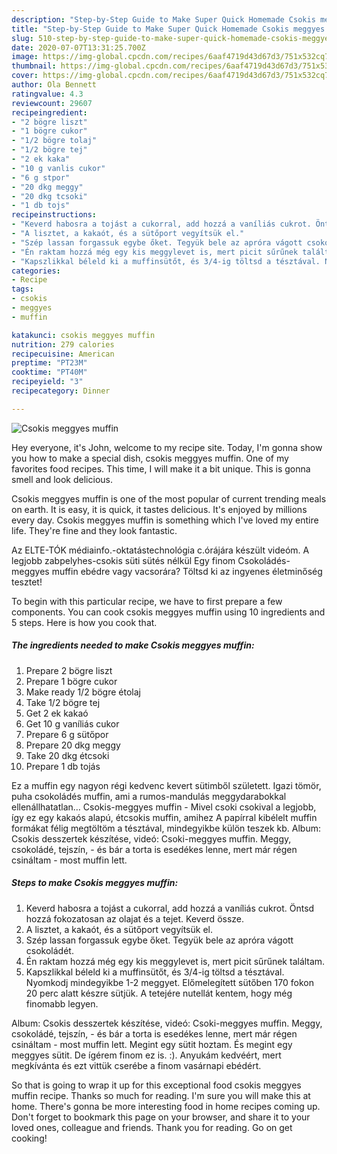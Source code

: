 ```yaml
---
description: "Step-by-Step Guide to Make Super Quick Homemade Csokis meggyes muffin"
title: "Step-by-Step Guide to Make Super Quick Homemade Csokis meggyes muffin"
slug: 510-step-by-step-guide-to-make-super-quick-homemade-csokis-meggyes-muffin
date: 2020-07-07T13:31:25.700Z
image: https://img-global.cpcdn.com/recipes/6aaf4719d43d67d3/751x532cq70/csokis-meggyes-muffin-recept-foto.jpg
thumbnail: https://img-global.cpcdn.com/recipes/6aaf4719d43d67d3/751x532cq70/csokis-meggyes-muffin-recept-foto.jpg
cover: https://img-global.cpcdn.com/recipes/6aaf4719d43d67d3/751x532cq70/csokis-meggyes-muffin-recept-foto.jpg
author: Ola Bennett
ratingvalue: 4.3
reviewcount: 29607
recipeingredient:
- "2 bögre liszt"
- "1 bögre cukor"
- "1/2 bögre tolaj"
- "1/2 bögre tej"
- "2 ek kaka"
- "10 g vanlis cukor"
- "6 g stpor"
- "20 dkg meggy"
- "20 dkg tcsoki"
- "1 db tojs"
recipeinstructions:
- "Keverd habosra a tojást a cukorral, add hozzá a vaníliás cukrot. Öntsd hozzá fokozatosan az olajat és a tejet. Keverd össze."
- "A lisztet, a kakaót, és a sütőport vegyítsük el."
- "Szép lassan forgassuk egybe őket. Tegyük bele az apróra vágott csokoládét."
- "Én raktam hozzá még egy kis meggylevet is, mert picit sűrűnek találtam."
- "Kapszlikkal béleld ki a muffinsütőt, és 3/4-ig töltsd a tésztával. Nyomkodj mindegyikbe 1-2 meggyet. Előmelegített sütőben 170 fokon 20 perc alatt készre sütjük. A tetejére nutellát kentem, hogy még finomabb legyen."
categories:
- Recipe
tags:
- csokis
- meggyes
- muffin

katakunci: csokis meggyes muffin 
nutrition: 279 calories
recipecuisine: American
preptime: "PT23M"
cooktime: "PT40M"
recipeyield: "3"
recipecategory: Dinner

---
```



![Csokis meggyes muffin](https://img-global.cpcdn.com/recipes/6aaf4719d43d67d3/751x532cq70/csokis-meggyes-muffin-recept-foto.jpg)

Hey everyone, it's John, welcome to my recipe site. Today, I'm gonna show you how to make a special dish, csokis meggyes muffin. One of my favorites food recipes. This time, I will make it a bit unique. This is gonna smell and look delicious.

Csokis meggyes muffin is one of the most popular of current trending meals on earth. It is easy, it is quick, it tastes delicious. It's enjoyed by millions every day. Csokis meggyes muffin is something which I've loved my entire life. They're fine and they look fantastic.

Az ELTE-TÓK médiainfo.-oktatástechnológia c.órájára készült videóm. A legjobb zabpelyhes-csokis süti sütés nélkül Egy finom Csokoládés-meggyes muffin ebédre vagy vacsorára? Töltsd ki az ingyenes életminőség tesztet!


To begin with this particular recipe, we have to first prepare a few components. You can cook csokis meggyes muffin using 10 ingredients and 5 steps. Here is how you cook that.

<!--inarticleads1-->

##### The ingredients needed to make Csokis meggyes muffin:

1. Prepare 2 bögre liszt
1. Prepare 1 bögre cukor
1. Make ready 1/2 bögre étolaj
1. Take 1/2 bögre tej
1. Get 2 ek kakaó
1. Get 10 g vaníliás cukor
1. Prepare 6 g sütőpor
1. Prepare 20 dkg meggy
1. Take 20 dkg étcsoki
1. Prepare 1 db tojás


Ez a muffin egy nagyon régi kedvenc kevert sütimből született. Igazi tömör, puha csokoládés muffin, ami a rumos-mandulás meggydarabokkal ellenállhatatlan… Csokis-meggyes muffin - Mivel csoki csokival a legjobb, így ez egy kakaós alapú, étcsokis muffin, amihez A papírral kibélelt muffin formákat félig megtöltöm a tésztával, mindegyikbe külön teszek kb. Album: Csokis desszertek készítése, videó: Csoki-meggyes muffin. Meggy, csokoládé, tejszín, - és bár a torta is esedékes lenne, mert már régen csináltam - most muffin lett. 

<!--inarticleads2-->

##### Steps to make Csokis meggyes muffin:

1. Keverd habosra a tojást a cukorral, add hozzá a vaníliás cukrot. Öntsd hozzá fokozatosan az olajat és a tejet. Keverd össze.
1. A lisztet, a kakaót, és a sütőport vegyítsük el.
1. Szép lassan forgassuk egybe őket. Tegyük bele az apróra vágott csokoládét.
1. Én raktam hozzá még egy kis meggylevet is, mert picit sűrűnek találtam.
1. Kapszlikkal béleld ki a muffinsütőt, és 3/4-ig töltsd a tésztával. Nyomkodj mindegyikbe 1-2 meggyet. Előmelegített sütőben 170 fokon 20 perc alatt készre sütjük. A tetejére nutellát kentem, hogy még finomabb legyen.


Album: Csokis desszertek készítése, videó: Csoki-meggyes muffin. Meggy, csokoládé, tejszín, - és bár a torta is esedékes lenne, mert már régen csináltam - most muffin lett. Megint egy sütit hoztam. És megint egy meggyes sütit. De ígérem finom ez is. :). Anyukám kedvéért, mert megkívánta és ezt vittük cserébe a finom vasárnapi ebédért. 

So that is going to wrap it up for this exceptional food csokis meggyes muffin recipe. Thanks so much for reading. I'm sure you will make this at home. There's gonna be more interesting food in home recipes coming up. Don't forget to bookmark this page on your browser, and share it to your loved ones, colleague and friends. Thank you for reading. Go on get cooking!
